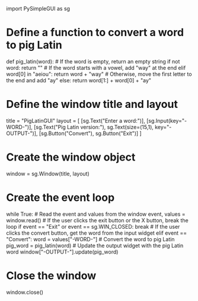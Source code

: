 import PySimpleGUI as sg

# Define a function to convert a word to pig Latin
def pig_latin(word):
    # If the word is empty, return an empty string
    if not word:
        return ""
    # If the word starts with a vowel, add "way" at the end
    elif word[0] in "aeiou":
        return word + "way"
    # Otherwise, move the first letter to the end and add "ay"
    else:
        return word[1:] + word[0] + "ay"

# Define the window title and layout
title = "PigLatinGUI"
layout = [
    [sg.Text("Enter a word:")],
    [sg.Input(key="-WORD-")],
    [sg.Text("Pig Latin version:"), sg.Text(size=(15,1), key="-OUTPUT-")],
    [sg.Button("Convert"), sg.Button("Exit")]
]

# Create the window object
window = sg.Window(title, layout)

# Create the event loop
while True:
    # Read the event and values from the window
    event, values = window.read()
    # If the user clicks the exit button or the X button, break the loop
    if event == "Exit" or event == sg.WIN_CLOSED:
        break
    # If the user clicks the convert button, get the word from the input widget
    elif event == "Convert":
        word = values["-WORD-"]
        # Convert the word to pig Latin
        pig_word = pig_latin(word)
        # Update the output widget with the pig Latin word
        window["-OUTPUT-"].update(pig_word)

# Close the window
window.close()

